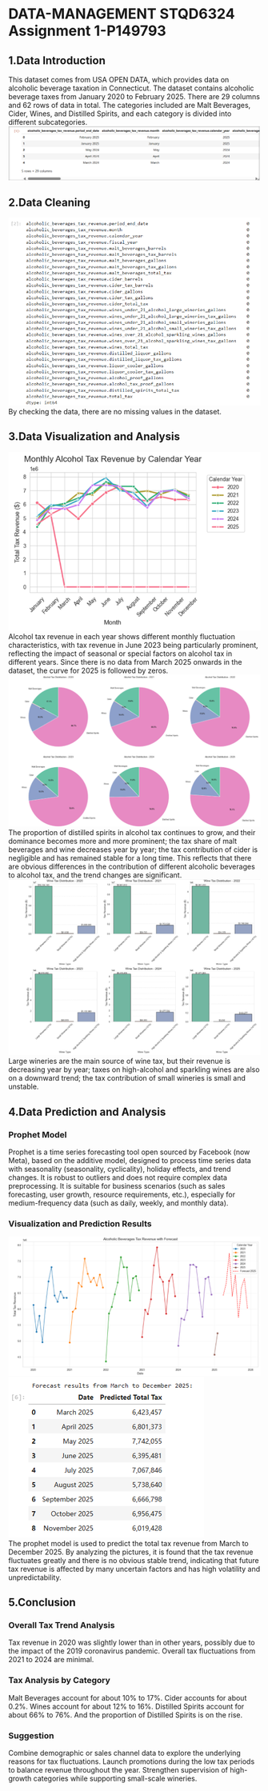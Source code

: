 # DATA-MANAGEMENT STQD6324 Assignment 1-P149793  
## 1.Data Introduction  
  This dataset comes from USA OPEN DATA, which provides data on alcoholic beverage taxation in Connecticut. The dataset contains alcoholic beverage taxes from January 2020 to February 2025. There are 29 columns and 62 rows of data in total. The categories included are Malt Beverages, Cider, Wines, and Distilled Spirits, and each category is divided into different subcategories.  
  ![Data](/Assignment1-picture/picture7.png)
## 2.Data Cleaning  
  ![Missing value](/Assignment1-picture/picture1.png)  
  By checking the data, there are no missing values ​​in the dataset.  
## 3.Data Visualization and Analysis  
  ![Monthly Alcohol Tax Revenue by Calendar Year](/Assignment1-picture/picture2.png)  
  Alcohol tax revenue in each year shows different monthly fluctuation characteristics, with tax revenue in June 2023 being particularly prominent, reflecting the impact of seasonal or special factors on alcohol tax in different years. Since there is no data from March 2025 onwards in the dataset, the curve for 2025 is followed by zeros.  
  ![Alcohol Tax Distribution](/Assignment1-picture/picture3.png)  
  The proportion of distilled spirits in alcohol tax continues to grow, and their dominance becomes more and more prominent; the tax share of malt beverages and wine decreases year by year; the tax contribution of cider is negligible and has remained stable for a long time. This reflects that there are obvious differences in the contribution of different alcoholic beverages to alcohol tax, and the trend changes are significant.  
  ![Wine Tax Distribution](/Assignment1-picture/picture4.png)  
  Large wineries are the main source of wine tax, but their revenue is decreasing year by year; taxes on high-alcohol and sparkling wines are also on a downward trend; the tax contribution of small wineries is small and unstable.  
## 4.Data Prediction and Analysis  
### Prophet Model  
  Prophet is a time series forecasting tool open sourced by Facebook (now Meta), based on the additive model, designed to process time series data with seasonality (seasonality, cyclicality), holiday effects, and trend changes. It is robust to outliers and does not require complex data preprocessing. It is suitable for business scenarios (such as sales forecasting, user growth, resource requirements, etc.), especially for medium-frequency data (such as daily, weekly, and monthly data).  
### Visualization and Prediction Results
  ![Alcoholic Beverages Tax Revenue with Forecast](/Assignment1-picture/picture5.png)  
  ![Result](/Assignment1-picture/picture6.png)  
  The prophet model is used to predict the total tax revenue from March to December 2025. By analyzing the pictures, it is found that the tax revenue fluctuates greatly and there is no obvious stable trend, indicating that future tax revenue is affected by many uncertain factors and has high volatility and unpredictability.
## 5.Conclusion  
### Overall Tax Trend Analysis
  Tax revenue in 2020 was slightly lower than in other years, possibly due to the impact of the 2019 coronavirus pandemic. Overall tax fluctuations from 2021 to 2024 are minimal.  
### Tax Analysis by Category
  Malt Beverages account for about 10% to 17%. Cider accounts for about 0.2%. Wines account for about 12% to 16%. Distilled Spirits account for about 66% to 76%. And the proportion of Distilled Spirits is on the rise.  
### Suggestion
  Combine demographic or sales channel data to explore the underlying reasons for tax fluctuations. Launch promotions during the low tax periods to balance revenue throughout the year. Strengthen supervision of high-growth categories while supporting small-scale wineries.  
